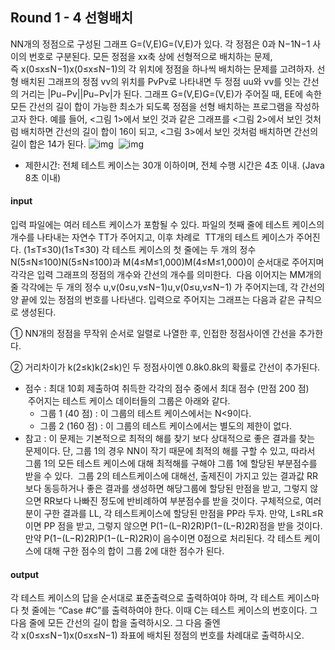 ## Round 1 - 4 선형배치

NN개의 정점으로 구성된 그래프 G=(V,E)G=(V,E)가 있다. 각 정점은 0과 N−1N−1 사이의 번호로 구분된다.  모든 정점을 xx축 상에 선형적으로 배치하는 문제, 즉 x(0≤x≤N−1)x(0≤x≤N−1)의 각 위치에 정점을 하나씩 배치하는 문제를 고려하자. 선형 배치된 그래프의 정점 vv의 위치를 PvPv로 나타내면 두 정점 uu와 vv를 잇는 간선의 거리는 |Pu−Pv||Pu−Pv|가 된다.  그래프 G=(V,E)G=(V,E)가 주어질 때, EE에 속한 모든 간선의 길이 합이 가능한 최소가 되도록 정점을 선형 배치하는 프로그램을 작성하고자 한다.  예를 들어, <그림 1>에서 보인 것과 같은 그래프를 <그림 2>에서 보인 것처럼 배치하면 간선의 길이 합이 16이 되고, <그림 3>에서 보인 것처럼 배치하면 간선의 길이 합은 14가 된다.   ![img](https://cdn.codeground.org/resources/94facac0ce/AWQnG9QXAK9vpRkY.png)  ![img](https://cdn.codeground.org/resources/94facac0ce/AWQnG-bXALJvpRkY.png)   

- 제한시간: 전체 테스트 케이스는 30개 이하이며, 전체 수행 시간은 4초 이내. (Java 8초 이내) 



#### input

입력 파일에는 여러 테스트 케이스가 포함될 수 있다. 파일의 첫째 줄에 테스트 케이스의 개수를 나타내는 자연수 TT가 주어지고, 이후 차례로  TT개의 테스트 케이스가 주어진다. (1≤T≤30)(1≤T≤30)  각 테스트 케이스의 첫 줄에는 두 개의 정수N(5≤N≤100)N(5≤N≤100)과 M(4≤M≤1,000)M(4≤M≤1,000)이 순서대로 주어지며 각각은 입력 그래프의 정점의 개수와 간선의 개수를 의미한다.  다음 이어지는 MM개의 줄 각각에는 두 개의 정수 u,v(0≤u,v≤N−1)u,v(0≤u,v≤N−1) 가 주어지는데, 각 간선의 양 끝에 있는 정점의 번호를 나타낸다. 입력으로 주어지는 그래프는 다음과 같은 규칙으로 생성된다.  

① NN개의 정점을 무작위 순서로 일렬로 나열한 후, 인접한 정점사이엔 간선을 추가한다.

② 거리차이가 k(2≤k)k(2≤k)인 두 정점사이엔 0.8k0.8k의 확률로 간선이 추가된다.    

- 점수 : 최대 10회 제출하여 취득한 각각의 점수 중에서 최대 점수 (만점 200 점)     주어지는 테스트 케이스 데이터들의 그룹은 아래와 같다. 
  - 그룹 1 (40 점) : 이 그룹의 테스트 케이스에서는 N<9이다. 
  - 그룹 2 (160 점) : 이 그룹의 테스트 케이스에서는 별도의 제한이 없다.  
- 참고 : 이 문제는 기본적으로 최적의 해를 찾기 보다 상대적으로 좋은 결과를 찾는 문제이다. 단, 그룹 1의 경우 NN이 작기 때문에 최적의 해를 구할 수 있고, 따라서 그룹 1의 모든 테스트 케이스에 대해 최적해를 구해야 그룹 1에 할당된 부분점수를 받을 수 있다.  그룹 2의 테스트케이스에 대해선, 출제진이 가지고 있는 결과값 RR보다 동등하거나 좋은 결과를 생성하면 해당그룹에 할당된 만점을 받고, 그렇지 않으면 RR보다 나빠진 정도에 반비례하여 부분점수를 받을 것이다. 구체적으로, 여러분이 구한 결과를 LL, 각 테스트케이스에 할당된 만점을 PP라 두자. 만약, L≤RL≤R이면 PP 점을 받고, 그렇지 않으면 P(1−(L−R)2R)P(1−(L−R)2R)점을 받을 것이다. 만약 P(1−(L−R)2R)P(1−(L−R)2R)이 음수이면 0점으로 처리된다. 각 테스트 케이스에 대해 구한 점수의 합이 그룹 2에 대한 점수가 된다.



#### output

각 테스트 케이스의 답을 순서대로 표준출력으로 출력하여야 하며, 각 테스트 케이스마다 첫 줄에는 “Case #C”를 출력하여야 한다. 이때 C는 테스트 케이스의 번호이다. 그 다음 줄에 모든 간선의 길이 합을 출력하시오. 그 다음 줄엔 각 x(0≤x≤N−1)x(0≤x≤N−1) 좌표에 배치된 정점의 번호를 차례대로 출력하시오.